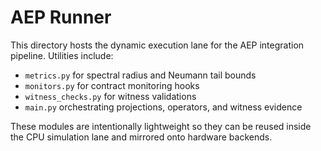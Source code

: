# AEP Runner

This directory hosts the dynamic execution lane for the AEP integration
pipeline. Utilities include:

- `metrics.py` for spectral radius and Neumann tail bounds
- `monitors.py` for contract monitoring hooks
- `witness_checks.py` for witness validations
- `main.py` orchestrating projections, operators, and witness evidence

These modules are intentionally lightweight so they can be reused inside the
CPU simulation lane and mirrored onto hardware backends.
